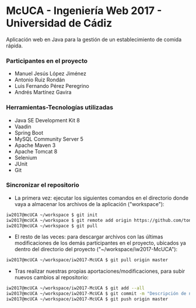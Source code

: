 # McUCA - Ingeniería Web 2017 - Universidad de Cádiz

Aplicación web en Java para la gestión de un establecimiento de comida rápida.


### Participantes en el proyecto

- Manuel Jesús López Jiménez
- Antonio Ruiz Rondán
- Luis Fernando Pérez Peregrino
- Andrés Martínez Gavira


### Herramientas-Tecnologías utilizadas

- Java SE Development Kit 8
- Vaadin
- Spring Boot
- MySQL Community Server 5
- Apache Maven 3
- Apache Tomcat 8
- Selenium
- JUnit
- Git


### Sincronizar el repositorio

- La primera vez: ejecutar los siguientes comandos en el directorio donde vaya a almacenar los archivos de la aplicación ("workspace"):

```sh
iw2017@mcUCA ~/workspace $ git init
iw2017@mcUCA ~/workspace $ git remote add origin https://github.com/toninoes/iw2017-McUCA.git
iw2017@mcUCA ~/workspace $ git pull
```

- El resto de las veces: para descargar archivos con las últimas modificaciones de los demás participantes en el proyecto, ubicados ya dentro del directorio del proyecto ("~/workspace/iw2017-McUCA"):

```sh
iw2017@mcUCA ~/workspace/iw2017-McUCA $ git pull origin master
```

- Tras realizar nuestras propias aportaciones/modificaciones, para subir nuevos cambios al repositorio:

```sh
iw2017@mcUCA ~/workspace/iw2017-McUCA $ git add --all
iw2017@mcUCA ~/workspace/iw2017-McUCA $ git commit -m "Descripción de nuestras aportaciones/modificaciones en el proyecto"
iw2017@mcUCA ~/workspace/iw2017-McUCA $ git push origin master
```
